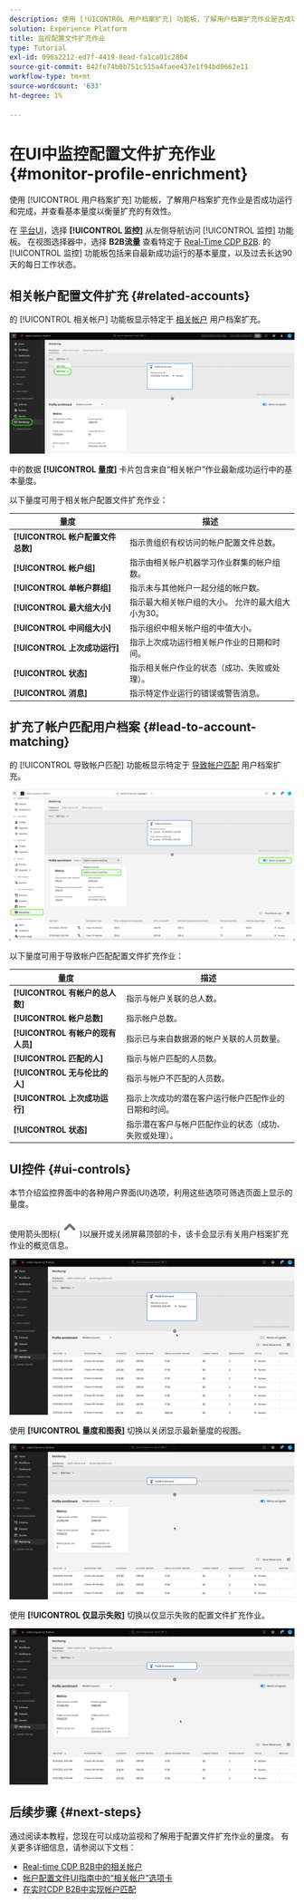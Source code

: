 ```yaml
---
description: 使用 [!UICONTROL 用户档案扩充] 功能板，了解用户档案扩充作业是否成功运行和完成，并查看基本量度以衡量扩充的有效性。
solution: Experience Platform
title: 监视配置文件扩充作业
type: Tutorial
exl-id: 096a2212-ed7f-4419-8ead-fa1ca01c2804
source-git-commit: 842fe74b0b751c515a4faee437e1f94bd0662e11
workflow-type: tm+mt
source-wordcount: '633'
ht-degree: 1%

---
```


# 在UI中监控配置文件扩充作业 {#monitor-profile-enrichment}

使用 [!UICONTROL 用户档案扩充] 功能板，了解用户档案扩充作业是否成功运行和完成，并查看基本量度以衡量扩充的有效性。

在 [平台UI](https://platform.adobe.com)，选择 **[!UICONTROL 监控]** 从左侧导航访问 [!UICONTROL 监控] 功能板。 在视图选择器中，选择 **B2B流量** 查看特定于 [Real-Time CDP B2B](/help/rtcdp/b2b-overview.md).  的 [!UICONTROL 监控] 功能板包括来自最新成功运行的基本量度，以及过去长达90天的每日工作状态。

## 相关帐户配置文件扩充 {#related-accounts}

的 [!UICONTROL 相关帐户] 功能板显示特定于 [相关帐户](/help/rtcdp/b2b-ai-ml-services/related-accounts.md) 用户档案扩充。

![如何在Experience PlatformUI中访问用户档案扩充作业监控屏幕的直观指示。](/help/dataflows/assets/ui/b2b/monitoring-profile-enrichment-jobs.png)

中的数据 **[!UICONTROL 量度]** 卡片包含来自“相关帐户”作业最新成功运行中的基本量度。

以下量度可用于相关帐户配置文件扩充作业：

| 量度 | 描述 |
| --------- | ---------- |
| **[!UICONTROL 帐户配置文件总数]** | 指示贵组织有权访问的帐户配置文件总数。 |
| **[!UICONTROL 帐户组]** | 指示由相关帐户机器学习作业群集的帐户组数。 |
| **[!UICONTROL 单帐户群组]** | 指示未与其他帐户一起分组的帐户数。 |
| **[!UICONTROL 最大组大小]** | 指示最大相关帐户组的大小。 允许的最大组大小为30。 |
| **[!UICONTROL 中间组大小]** | 指示组织中相关帐户组的中值大小。 |
| **[!UICONTROL 上次成功运行]** | 指示上次成功运行相关帐户作业的日期和时间。 |
| **[!UICONTROL 状态]** | 指示相关帐户作业的状态（成功、失败或处理）。 |
| **[!UICONTROL 消息]** | 指示特定作业运行的错误或警告消息。 |

## 扩充了帐户匹配用户档案 {#lead-to-account-matching}

的 [!UICONTROL 导致帐户匹配] 功能板显示特定于 [导致帐户匹配](/help/rtcdp/b2b-ai-ml-services/lead-to-account-matching.md) 用户档案扩充。

![扩充了帐户匹配用户档案](/help/dataflows/assets/ui/b2b/mpc-lead-to-account-matching.png)

以下量度可用于导致帐户匹配配置文件扩充作业：

| 量度 | 描述 |
| --------- | ---------- |
| **[!UICONTROL 有帐户的总人数]** | 指示与帐户关联的总人数。 |
| **[!UICONTROL 帐户总数]** | 指示帐户总数。 |
| **[!UICONTROL 有帐户的现有人员]** | 指示已与来自数据源的帐户关联的人员数量。 |
| **[!UICONTROL 匹配的人]** | 指示与帐户匹配的人员数。 |
| **[!UICONTROL 无与伦比的人]** | 指示与帐户不匹配的人员数。 |
| **[!UICONTROL 上次成功运行]** | 指示上次成功的潜在客户运行帐户匹配作业的日期和时间。 |
| **[!UICONTROL 状态]** | 指示潜在客户与帐户匹配作业的状态（成功、失败或处理）。 |

## UI控件 {#ui-controls}

本节介绍监控界面中的各种用户界面(UI)选项，利用这些选项可筛选页面上显示的量度。

使用箭头图标(![箭头图标](/help/dataflows/assets/ui/monitor-destinations/chevron-up.png))以展开或关闭屏幕顶部的卡，该卡会显示有关用户档案扩充作业的概览信息。

![屏幕录制，其中显示了箭头图标UI控件。](/help/dataflows/assets/ui/b2b/use-arrow-control.gif)

使用 **[!UICONTROL 量度和图表]** 切换以关闭显示最新量度的视图。

![可显示量度和图形切换的屏幕记录。](/help/dataflows/assets/ui/b2b/metrics-and-graphs-toggle.gif)

使用 **[!UICONTROL 仅显示失败]** 切换以仅显示失败的配置文件扩充作业。

![仅显示“显示失败”切换开关的屏幕录制。](/help/dataflows/assets/ui/b2b/show-failures-only.gif)

## 后续步骤 {#next-steps}

通过阅读本教程，您现在可以成功监视和了解用于配置文件扩充作业的量度。 有关更多详细信息，请参阅以下文档：

* [Real-time CDP B2B中的相关帐户](/help/rtcdp/b2b-ai-ml-services/related-accounts.md)
* [帐户配置文件UI指南中的“相关帐户”选项卡](/help/rtcdp/accounts/account-profile-ui-guide.md)
* [在实时CDP B2B中实现帐户匹配](/help/rtcdp/b2b-ai-ml-services/lead-to-account-matching.md)
